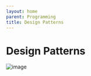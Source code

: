 ```yaml
---
layout: home
parent: Programming
title: Design Patterns
---
```


# Design Patterns

![image](https://user-images.githubusercontent.com/11530478/235827994-7ac0f931-6f85-46ed-a90f-0cf27504104a.png)
